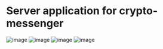 # Server application for crypto-messenger
![image](https://user-images.githubusercontent.com/31236737/168764327-b28b4f98-b91b-4ec8-8dcb-e7872e9d961b.png)
![image](https://user-images.githubusercontent.com/31236737/168764389-364efd17-9ecf-435a-a7c7-36742201dc7d.png)
![image](https://user-images.githubusercontent.com/31236737/168764520-7162c699-ebb8-49d3-9bb2-80bf7b29e971.png)
![image](https://user-images.githubusercontent.com/31236737/168764586-1c5e1b14-2ade-4714-9b38-3d47e9f45b11.png)
